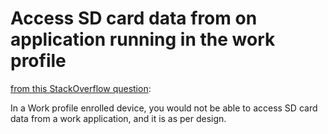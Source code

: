 # Access SD card data from on application running in the work profile

[from this StackOverflow question](http://stackoverflow.com/questions/37827612/access-sd-card-data-from-android-for-work-app):

In a Work profile enrolled device, you would not be able to access SD card data from a work application, and it is as per design.
